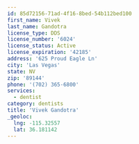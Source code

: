 ```yaml
---
id: 85d72156-71ad-4f16-8bed-54b112bed100
first_name: Vivek
last_name: Gandotra
license_type: DDS
license_number: '6024'
license_status: Active
license_expiration: '42185'
address: '625 Proud Eagle Ln'
city: 'Las Vegas'
state: NV
zip: '89144'
phone: '(702) 365-6800'
services:
  - dentist
category: dentists
title: 'Vivek Gandotra'
_geoloc:
  lng: -115.32557
  lat: 36.181142
---
```

